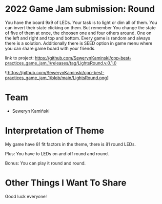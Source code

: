 # 2022 Game Jam submission: Round

You have the board 9x9 of LEDs. Your task is to light or dim all of them. You can invert their state clicking on them. But remember You change the state of five of them at once, the choosen one and four others around. One on the left and right and top and bottom. Every game is random and always there is a solution. Additionally there is SEED option in game menu where you can share game board with your friends.

link to project: https://github.com/SewerynKaminski/cpp-best-practices_game_jam_1/releases/tag/LightsRound.v.0.1.0

![https://github.com/SewerynKaminski/cpp-best-practices_game_jam_1/blob/main/LightsRound.png]

# Team

 * Seweryn Kamiński

# Interpretation of Theme

My game have 81 fit factors in the theme, there is 81 round LEDs.

Plus: You have to LEDs on and off round and round.

Bonus: You can play it round and round.

# Other Things I Want To Share

Good luck everyone!
